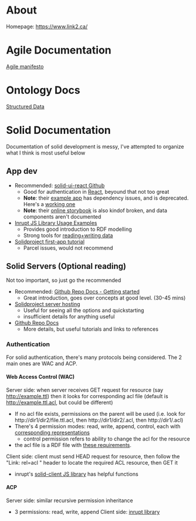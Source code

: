 # About 
Homepage: https://www.link2.ca/

# Agile Documentation
[Agile manifesto](https://www.agilealliance.org/agile101/the-agile-manifesto/)

# Ontology Docs 
[Structured Data](https://docs.inrupt.com/developer-tools/javascript/client-libraries/structured-data/)

# Solid Documentation 
Documentation of solid development is messy, I've attempted to organize what I think is most useful below

## App dev
- Recommended: [solid-ui-react Github](https://github.com/inrupt/solid-ui-react#development)
  - Good for authentication in [React](https://solid-ui-react.docs.inrupt.com/?path=/docs/usage--page), beyound that not too great
  - **Note**: their [example app](https://github.com/inrupt/solid-ui-react-demo) has dependency issues, and is deprecated. Here's a [working one](https://github.com/link2pod/NextAppExample)
  - **Note**: their [online storybook](https://solid-ui-react.docs.inrupt.com/) is also kindof broken, and data components aren't documented
- [Inrupt JS Library Usage Examples](https://docs.inrupt.com/developer-tools/javascript/client-libraries/using-libraries/)
  - Provides good introduction to RDF modelling
  - Strong tools for [reading+writing data](https://docs.inrupt.com/developer-tools/javascript/client-libraries/tutorial/read-write-data/)
- [Solidproject first-app tutorial](https://solidproject.org/developers/tutorials/first-app) 
  - Parcel issues, would not recommend

## Solid Servers (Optional reading)
Not too important, so just go the recommended
- Recommended: [Github Repo Docs - Getting started](https://github.com/CommunitySolidServer/tutorials/blob/main/getting-started.md)
  - Great introduction, goes over concepts at good level. (30-45 mins)
- [Solidproject server hosting](https://solidproject.org//self-hosting/css)
  - Useful for seeing all the options and quickstarting 
  - insufficient details for anything useful
- [Github Repo Docs](https://github.com/CommunitySolidServer/CommunitySolidServer/tree/main/documentation/markdown)
  - More details, but useful tutorials and links to references

### Authentication
For solid authentication, there's many protocols being considered. The 2 main ones are WAC and ACP. 

#### Web Access Control (WAC) 
Server side: when server receives GET request for resource (say http://example.ttl) then it looks for corresponding acl file (default is http://example.ttl.acl, but could be different) 
- If no acl file exists, permissions on the parent will be used (i.e. look for http://dir1/dir2/file.ttl.acl, then http://dir1/dir2/.acl, then http://dir1/.acl)
- There's 4 permission modes: read, write, append, control, each with [corresponding representations](https://solid.github.io/web-access-control-spec/#authorization-rule) 
  - control permission refers to ability to change the acl for the resource 
- the acl file is a RDF file with [these requirements](https://solid.github.io/web-access-control-spec/#authorization-conformance). 

Client side: client must send HEAD request for resource, then follow the "Link: rel=acl <url>" header to locate the required ACL resource, then GET it 
- inrupt's [solid-client JS library](https://docs.inrupt.com/developer-tools/javascript/client-libraries/tutorial/manage-wac/#change-access-to-a-resource) has helpful functions

#### ACP 
Server side: similar recursive permission inheritance 
- 3 permissions: read, write, append 
Client side: [inrupt library](https://docs.inrupt.com/developer-tools/javascript/client-libraries/tutorial/manage-acp/)

